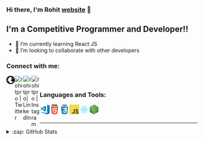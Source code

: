 ### Hi there, I'm Rohit [website] 👋

## I'm a Competitive Programmer and Developer!!

- 🌱 I’m currently learning React JS
- 👯 I’m looking to collaborate with other developers

### Connect with me:

[<img align="left" alt="rohitpradhan768.com" width="22px" src="https://raw.githubusercontent.com/iconic/open-iconic/master/svg/globe.svg" />][website]
[<img align="left" alt="rohitpro | Twitter" width="22px" src="https://cdn.jsdelivr.net/npm/simple-icons@v3/icons/twitter.svg" />][twitter]
[<img align="left" alt="rohitpro| LinkedIn" width="22px" src="https://cdn.jsdelivr.net/npm/simple-icons@v3/icons/linkedin.svg" />][linkedin]
[<img align="left" alt="rohitpro | Instagram" width="22px" src="https://cdn.jsdelivr.net/npm/simple-icons@v3/icons/instagram.svg" />][instagram]

<br />

### Languages and Tools:

<img align="left" alt="Visual Studio Code" width="26px" src="https://raw.githubusercontent.com/github/explore/80688e429a7d4ef2fca1e82350fe8e3517d3494d/topics/visual-studio-code/visual-studio-code.png" />
<img align="left" alt="HTML5" width="26px" src="https://raw.githubusercontent.com/github/explore/80688e429a7d4ef2fca1e82350fe8e3517d3494d/topics/html/html.png" />
<img align="left" alt="CSS3" width="26px" src="https://raw.githubusercontent.com/github/explore/80688e429a7d4ef2fca1e82350fe8e3517d3494d/topics/css/css.png" />
<img align="left" alt="JavaScript" width="26px" src="https://raw.githubusercontent.com/github/explore/80688e429a7d4ef2fca1e82350fe8e3517d3494d/topics/javascript/javascript.png" />
<img align="left" alt="React" width="26px" src="https://raw.githubusercontent.com/github/explore/80688e429a7d4ef2fca1e82350fe8e3517d3494d/topics/react/react.png" />
<img align="left" alt="Node.js" width="26px" src="https://raw.githubusercontent.com/github/explore/80688e429a7d4ef2fca1e82350fe8e3517d3494d/topics/nodejs/nodejs.png" />

<br />
<br />

---
<details>
  <summary>:zap: GitHub Stats</summary>

  <img align="left" alt="Rohit-786's GitHub Stats" src="https://github-readme-stats.codestackr.vercel.app/api?username=Rohit-786&show_icons=true&hide_border=true" />

</details>

[website]: https://rohit-786.github.io/devportfolio/
[twitter]: https://twitter.com/RohitPr08263383
[instagram]: https://www.instagram.com/rohit.p768/
[linkedin]: https://www.linkedin.com/in/rohit-pradhan-a085a3185/
